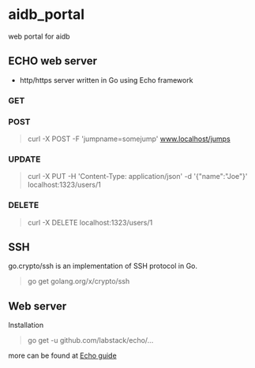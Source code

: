 # aidb_portal

web portal for aidb


## ECHO web server

* http/https server written in Go using Echo framework

### GET

### POST

> curl -X POST -F 'jumpname=somejump' www.localhost/jumps

### UPDATE

> curl -X PUT -H 'Content-Type: application/json' -d '{"name":"Joe"}' localhost:1323/users/1

### DELETE

> curl -X DELETE localhost:1323/users/1


## SSH

go.crypto/ssh is an implementation of SSH protocol in Go.

> go get golang.org/x/crypto/ssh

## Web server

Installation

>  go get -u github.com/labstack/echo/...

more can be found at [Echo guide](https://echo.labstack.com/guide)